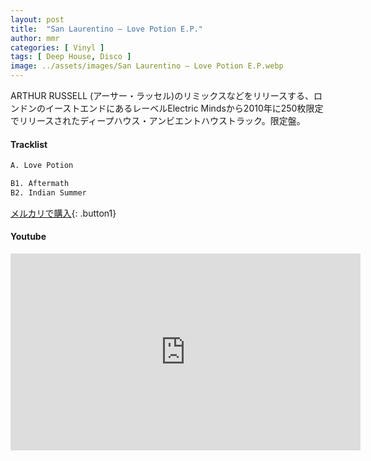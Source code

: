 ```yaml
---
layout: post
title:  "San Laurentino – Love Potion E.P."
author: mmr
categories: [ Vinyl ]
tags: [ Deep House, Disco ]
image: ../assets/images/San Laurentino – Love Potion E.P.webp
---
```


ARTHUR RUSSELL (アーサー・ラッセル)のリミックスなどをリリースする、ロンドンのイーストエンドにあるレーベルElectric Mindsから2010年に250枚限定でリリースされたディープハウス・アンビエントハウストラック。限定盤。

#### Tracklist
```md
A. Love Potion

B1. Aftermath
B2. Indian Summer
```

[メルカリで購入](https://jp.mercari.com/item/m86037977222?afid=6142608987){: .button1}

#### Youtube
<iframe width="560" height="315" src="https://www.youtube.com/embed/O3ULEO5w8Tw?si=YTCyztpGAJXDIg3P" title="YouTube video player" frameborder="0" allow="accelerometer; autoplay; clipboard-write; encrypted-media; gyroscope; picture-in-picture; web-share" referrerpolicy="strict-origin-when-cross-origin" allowfullscreen></iframe>